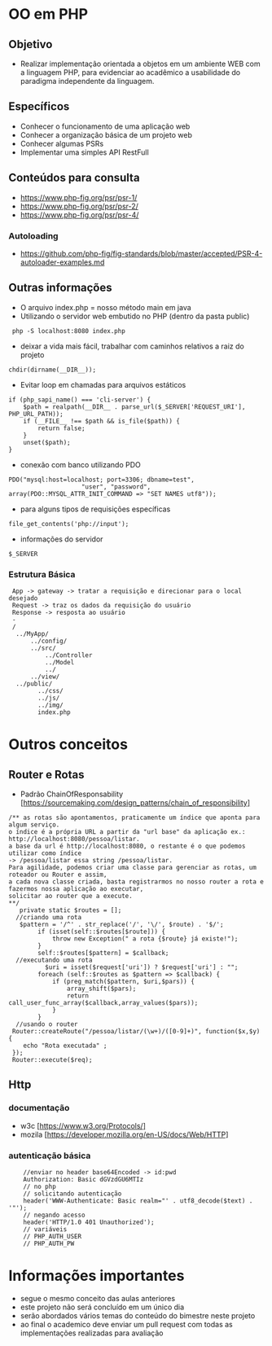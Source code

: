 # OO em PHP

## Objetivo
- Realizar implementação orientada a objetos em um ambiente WEB com a linguagem PHP, para evidenciar ao acadêmico a usabilidade do paradigma independente da linguagem.
## Específicos
- Conhecer o funcionamento de uma aplicação web
- Conhecer a organização básica de um projeto web
- Conhecer algumas PSRs
- Implementar uma simples API RestFull

## Conteúdos para consulta
- https://www.php-fig.org/psr/psr-1/
- https://www.php-fig.org/psr/psr-2/
- https://www.php-fig.org/psr/psr-4/
### Autoloading
- https://github.com/php-fig/fig-standards/blob/master/accepted/PSR-4-autoloader-examples.md
## Outras informações
- O arquivo index.php  = nosso método main em java
- Utilizando o servidor web embutido no PHP (dentro da pasta public)
``` 
 php -S localhost:8080 index.php
```
- deixar a vida mais fácil, trabalhar com caminhos relativos a raiz do projeto
```
chdir(dirname(__DIR__));
```

- Evitar loop em chamadas para arquivos estáticos
```
if (php_sapi_name() === 'cli-server') {
    $path = realpath(__DIR__ . parse_url($_SERVER['REQUEST_URI'], PHP_URL_PATH));
    if (__FILE__ !== $path && is_file($path)) {
        return false;
    }
    unset($path);
}
```
- conexão com banco utilizando PDO
```
PDO("mysql:host=localhost; port=3306; dbname=test",
                    "user", "password", array(PDO::MYSQL_ATTR_INIT_COMMAND => "SET NAMES utf8"));
```
- para alguns tipos de requisições específicas
```
file_get_contents('php://input');
```
- informações do servidor
```
$_SERVER
```
### Estrutura Básica
```
 App -> gateway -> tratar a requisição e direcionar para o local desejado
 Request -> traz os dados da requisição do usuário
 Response -> resposta ao usuário
 -
 /
  ../MyApp/
      ../config/
      ../src/
          ../Controller
          ../Model
          ../
      ../view/
  ../public/
        ../css/
        ../js/
        ../img/
        index.php
```
# Outros conceitos
## Router e Rotas
- Padrão ChainOfResponsability [https://sourcemaking.com/design_patterns/chain_of_responsibility]
```
/** as rotas são apontamentos, praticamente um índice que aponta para algum serviço. 
o índice é a própria URL a partir da "url base" da aplicação ex.: http://localhost:8080/pessoa/listar.
a base da url é http://localhost:8080, o restante é o que podemos utilizar como índice 
-> /pessoa/listar essa string /pessoa/listar.
Para agilidade, podemos criar uma classe para gerenciar as rotas, um roteador ou Router e assim, 
a cada nova classe criada, basta registrarmos no nosso router a rota e fazermos nossa aplicação ao executar,
solicitar ao router que a execute.
**/
   private static $routes = [];
  //criando uma rota
   $pattern = '/^' . str_replace('/', '\/', $route) . '$/';
        if (isset(self::$routes[$route])) {
            throw new Exception(" a rota {$route} já existe!");
        }
        self::$routes[$pattern] = $callback;
  //executando uma rota
          $uri = isset($request['uri']) ? $request['uri'] : "";
        foreach (self::$routes as $pattern => $callback) {
            if (preg_match($pattern, $uri,$pars)) {
                array_shift($pars);
                return call_user_func_array($callback,array_values($pars));
            }
        }
  //usando o router
 Router::createRoute("/pessoa/listar/(\w+)/([0-9]+)", function($x,$y) {
    echo "Rota executada" ;  
 });
 Router::execute($req);
```
## Http
### documentação 
- w3c [https://www.w3.org/Protocols/]
- mozila [https://developer.mozilla.org/en-US/docs/Web/HTTP]
### autenticação básica
```
    //enviar no header base64Encoded -> id:pwd
    Authorization: Basic dGVzdGU6MTIz
    // no php
    // solicitando autenticação 
    header('WWW-Authenticate: Basic realm="' . utf8_decode($text) . '"');
    // negando acesso
    header('HTTP/1.0 401 Unauthorized');
    // variáveis
    // PHP_AUTH_USER 
    // PHP_AUTH_PW
```
# Informações importantes
+ segue o mesmo conceito das aulas anteriores
+ este projeto não será concluído em um único dia
+ serão abordados vários temas do conteúdo do bimestre neste projeto
+ ao final o academico deve enviar um pull request com todas as implementações realizadas para avaliação
